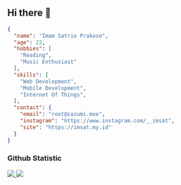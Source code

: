 ## Hi there 👋
```json
{
  "name": "Imam Satrio Prakoso",
  "age": 22,
  "hobbies": [
    "Reading",
    "Music Enthusiast"
  ],
  "skills": [
    "Web Development",
    "Mobile Development",
    "Internet Of Things",
  ],
  "contact": {
    "email": "root@sazumi.moe",
    "instagram": "https://www.instagram.com/__imsat",
    "site": "https://imsat.my.id"
  }
}

```

### Github Statistic

<p align="left">
<a href="https://github.com/rayaadinda">
  <img src="https://github-readme-stats-eight-theta.vercel.app/api?username=imsat16&show_icons=true&theme=greywhite&include_all_commits=true&count_private=true"/>
  <img src="https://github-readme-stats-eight-theta.vercel.app/api/top-langs/?username=imsat16&layout=compact&langs_count=8&theme=greywhite"/>
</a>
</p>

<!--
**imsat16/imsat16** is a ✨ _special_ ✨ repository because its `README.md` (this file) appears on your GitHub profile.

Here are some ideas to get you started:

- 🔭 I’m currently working on ...
- 🌱 I’m currently learning ...
- 👯 I’m looking to collaborate on ...
- 🤔 I’m looking for help with ...
- 💬 Ask me about ...
- 📫 How to reach me: ...
- 😄 Pronouns: ...
- ⚡ Fun fact: ...
-->
